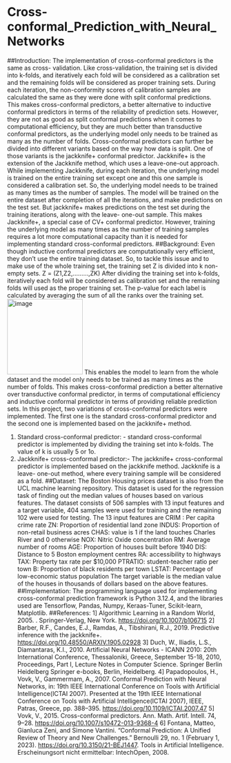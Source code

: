 # Cross-conformal_Prediction_with_Neural_Networks
##Introduction:
The implementation of cross-conformal predictors is the same as cross- validation. Like cross-validation, the training set is divided into k-folds, and iteratively each fold will be considered as a calibration set and the remaining folds will be considered as proper training sets. During each iteration, the non-conformity scores of calibration samples are calculated the same as they were done with split conformal predictions. This makes cross-conformal predictors, a better alternative to inductive conformal predictors in terms of the reliability of prediction sets. However, they are not as good as split conformal predictions when it comes to computational efficiency, but they are much better than transductive conformal predictors, as the underlying model only needs to be trained as many as the number of folds. Cross-conformal predictors can further be divided into different variants based on the way how data is split. One of those variants is the jackknife+ conformal predictor. Jackknife+ is the extension of the Jackknife method, which uses a leave-one-out approach. While implementing Jackknife, during each iteration, the underlying model is trained on the entire training set except one and this one sample is considered a calibration set. So, the underlying model needs to be trained as many times as the number of samples. The model will be trained on the entire dataset after completion of all the iterations, and make predictions on the test set. But jackknife+ makes predictions on the test set during the training iterations, along with the leave- one-out sample. This makes Jackknife+, a special case of CV+ conformal predictor. However, training the underlying model as many times as the number of training samples requires a lot more computational capacity than it is needed for implementing standard cross-conformal predictors.
##Background:
Even though inductive conformal predictors are computationally very efficient, they don’t use the entire training dataset. So, to tackle this issue and to make use of the whole training set, the training set Z is divided into k non-empty sets.
Z = (Z1,Z2,………,ZK)
After dividing the training set into k-folds, iteratively each fold will be considered as calibration set and the remaining folds will used as the proper training set. The p-value for each label is calculated by averaging the sum of all the ranks over the training set.
<img width="175" alt="image" src="https://github.com/user-attachments/assets/e13b2e3e-5ed4-4ca9-a72d-84c9cb45f35e" />
This enables the model to learn from the whole dataset and the model only needs to be trained as many times as the number of folds. This makes cross-conformal prediction a better alternative over transductive conformal predictor, in terms of computational efficiency and inductive conformal predictor in terms of providing reliable prediction sets. In this project, two variations of cross-conformal predictors were implemented. The first one is the standard cross-conformal predictor and the second one is implemented based on the jackknife+ method.
1. Standard cross-conformal predictor: - standard cross-conformal predictor is implemented by dividing the training set into k-folds. The value of k is usually 5 or 1o.
2. Jackknife+ cross-conformal predictor:- The jackknife+ cross-conformal predictor is implemented based on the jackknife method. Jackknife is a leave- one-out method, where every training sample will be considered as a fold.
##Dataset:
The Boston Housing prices dataset is also from the UCL machine learning repository. This dataset is used for the regression task of finding out the median values of houses based on various features. The dataset consists of 506 samples with 13 input features and a target variable, 404 samples were used for training and the remaining 102 were used for testing. The 13 input features are
CRIM : Per capita crime rate
ZN: Proportion of residential land zone
INDUS: Proportion of non-retail business acres
CHAS: value is 1 if the land touches Charles River and 0 otherwise
NOX: Nitric Oxide concentration
RM: Average number of rooms
AGE: Proportion of houses built before 1940
DIS: Distance to 5 Boston employment centres
RA: accessibility to highways
TAX: Property tax rate per $10,000
PTRATIO: student-teacher ratio per town
B: Proportion of black residents per town
LSTAT: Percentage of low-economic status population
The target variable is the median value of the houses in thousands of dollars based on the above features.
##Implementation:
The programming language used for implementing cross-conformal prediction framework is Python 3.12.4, and the libraries used are Tensorflow, Pandas, Numpy, Keraas-Tuner, Scikit-learn, Matplotlib.
##References:
1] Algorithmic Learning in a Random World, 2005. . Springer-Verlag, New York. https://doi.org/10.1007/b106715
2] Barber, R.F., Candes, E.J., Ramdas, A., Tibshirani, R.J., 2019. Predictive inference with the jackknife+. https://doi.org/10.48550/ARXIV.1905.02928
3] Duch, W., Iliadis, L.S., Diamantaras, K.I., 2010. Artificial Neural Networks - ICANN 2010: 20th International Conference, Thessaloniki, Greece, September 15-18, 2010, Proceedings, Part I, Lecture Notes in Computer Science. Springer Berlin Heidelberg Springer e-books, Berlin, Heidelberg.
4] Papadopoulos, H., Vovk, V., Gammermam, A., 2007. Conformal Prediction with Neural Networks, in: 19th IEEE International Conference on Tools with Artificial Intelligence(ICTAI 2007). Presented at the 19th IEEE International Conference on Tools with Artificial Intelligence(ICTAI 2007), IEEE, Patras, Greece, pp. 388–395. https://doi.org/10.1109/ICTAI.2007.47
5] Vovk, V., 2015. Cross-conformal predictors. Ann. Math. Artif. Intell. 74, 9–28. https://doi.org/10.1007/s10472-013-9368-4
6] Fontana, Matteo, Gianluca Zeni, and Simone Vantini. “Conformal Prediction: A Unified Review of Theory and New Challenges.” Bernoulli
29, no. 1 (February 1, 2023). https://doi.org/10.3150/21-BEJ1447. Tools in Artificial Intelligence. Erscheinungsort nicht ermittelbar: IntechOpen, 2008.
